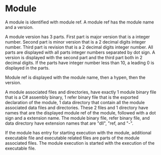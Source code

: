 # Module

A module is identified with module ref. A module ref has the module name and a version.

A module version has 3 parts. 
First part is major version that is a integer number.
Second part is minor version that is a 2 decimal digits integer number.
Third part is revision that is a 2 decimal digits integer number.
All parts are displayed with all parts integer numbers separated by dot sign.
A version is displayed with the second part and the third part both in 2 decimal digits.
If the parts have integer number less than 10, a leading 0 is displayed in the parts.

Module ref is displayed with the module name, then a hypen, then the version.

A module associated files and directories, 
have exactly 1 module binary file that is a C# assembly binary, 
1 refer binary file that is the exported declaration of the module,
1 data directory that contain all the module associated data files and directories.
These 2 files and 1 directory have names that are the displayed module ref of the module, followed with a dot sign and a extension name.
The module binary file, refer binary file, and data directory have extension names that are "dll", "ref, and "-".

If the module has entry for starting execution with the module, 
additional executable file and executable related files are parts of the module associated files.
The module execution is started with the execution of the executable file.